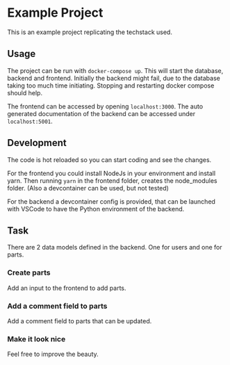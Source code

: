 # Example Project

This is an example project replicating the techstack used. 

## Usage

The project can be run with `docker-compose up`.
This will start the database, backend and frontend.
Initially the backend might fail, due to the database taking too much time initiating. Stopping and restarting docker compose should help.

The frontend can be accessed by opening `localhost:3000`.
The auto generated documentation of the backend can be accessed under `localhost:5001`.

## Development
The code is hot reloaded so you can start coding and see the changes.

For the frontend you could install NodeJs in your environment and install yarn. Then running `yarn` in the frontend folder, creates the node_modules folder. (Also a devcontainer can be used, but not tested)

For the backend a devcontainer config is provided, that can be launched with VSCode to have the Python environment of the backend.

## Task
There are 2 data models defined in the backend. One for users and one for parts.

### Create parts
Add an input to the frontend to add parts.

### Add a comment field to parts
Add a comment field to parts that can be updated.

### Make it look nice
Feel free to improve the beauty.
